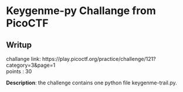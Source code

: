 <h1><b>Keygenme-py</b> Challange from PicoCTF</h1>
<h2>Writup</h2>
challange link: https://play.picoctf.org/practice/challenge/121?category=3&page=1 <br>
points : 30

<b>Description</b>: the challenge contains one python file keygenme-trail.py. 
